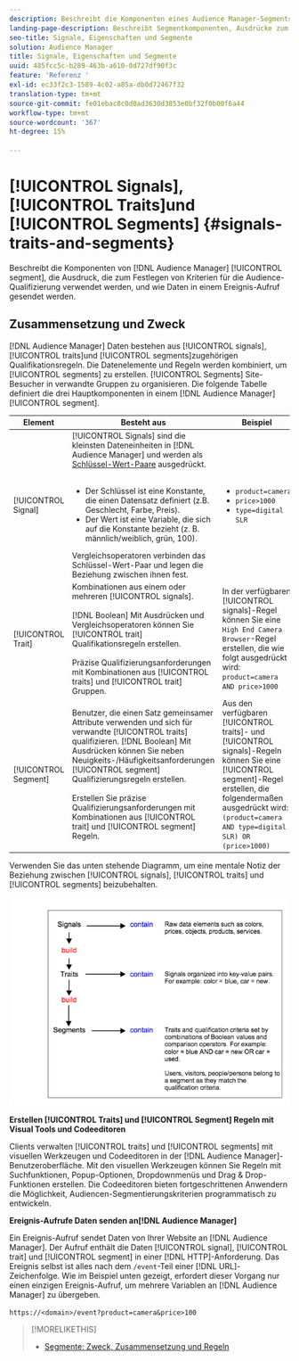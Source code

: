 ```yaml
---
description: Beschreibt die Komponenten eines Audience Manager-Segments, die Ausdrücke, die zur Festlegung von Kriterien für die Zielgruppenqualifizierung verwendet werden, und die Art und Weise, wie Daten bei einem Ereignisaufruf übertragen werden.
landing-page-description: Beschreibt Segmentkomponenten, Ausdrücke zum Festlegen von Qualifizierungskriterien für Zielgruppen und die Art und Weise, wie Daten übertragen werden.
seo-title: Signale, Eigenschaften und Segmente
solution: Audience Manager
title: Signale, Eigenschaften und Segmente
uuid: 485fcc5c-b289-463b-a610-0d727df90f3c
feature: 'Referenz '
exl-id: ec33f2c3-1589-4c02-a85a-db0d72467f32
translation-type: tm+mt
source-git-commit: fe01ebac8c0d0ad3630d3853e0bf32f0b00f6a44
workflow-type: tm+mt
source-wordcount: '367'
ht-degree: 15%

---
```


# [!UICONTROL Signals],  [!UICONTROL Traits]und  [!UICONTROL Segments] {#signals-traits-and-segments}

Beschreibt die Komponenten von [!DNL Audience Manager] [!UICONTROL segment], die Ausdruck, die zum Festlegen von Kriterien für die Audience-Qualifizierung verwendet werden, und wie Daten in einem Ereignis-Aufruf gesendet werden.

## Zusammensetzung und Zweck

[!DNL Audience Manager] Daten bestehen aus  [!UICONTROL signals],  [!UICONTROL traits]und  [!UICONTROL segments]zugehörigen Qualifikationsregeln. Die Datenelemente und Regeln werden kombiniert, um [!UICONTROL segments] zu erstellen. [!UICONTROL Segments] Site-Besucher in verwandte Gruppen zu organisieren. Die folgende Tabelle definiert die drei Hauptkomponenten in einem [!DNL Audience Manager] [!UICONTROL segment].

| Element | Besteht aus | Beispiel |
|---|---|---|
| [!UICONTROL Signal] | [!UICONTROL Signals] sind die kleinsten Dateneinheiten in  [!DNL Audience Manager] und werden als  [Schlüssel-Wert-Paare](../reference/key-value-pairs-explained.md) ausgedrückt.<br><br><ul><li>Der Schlüssel ist eine Konstante, die einen Datensatz definiert (z.B. Geschlecht, Farbe, Preis).</li><li>Der Wert ist eine Variable, die sich auf die Konstante bezieht (z. B. männlich/weiblich, grün, 100).</li></ul>Vergleichsoperatoren verbinden das Schlüssel-Wert-Paar und legen die Beziehung zwischen ihnen fest. | <ul><li>`product=camera`</li><li>`price>1000`</li><li>`type=digital SLR`</li></ul> |
| [!UICONTROL Trait] | Kombinationen aus einem oder mehreren [!UICONTROL signals].<br><br> [!DNL Boolean] Mit Ausdrücken und Vergleichsoperatoren können Sie  [!UICONTROL trait] Qualifikationsregeln erstellen. <br><br>Präzise Qualifizierungsanforderungen mit Kombinationen aus  [!UICONTROL traits] und  [!UICONTROL trait] Gruppen. | In der verfügbaren [!UICONTROL signals]-Regel können Sie eine `High End Camera Browser`-Regel erstellen, die wie folgt ausgedrückt wird: `product=camera AND price>1000` |
| [!UICONTROL Segment] | Benutzer, die einen Satz gemeinsamer Attribute verwenden und sich für verwandte [!UICONTROL traits] qualifizieren. [!DNL Boolean] Mit Ausdrücken können Sie neben Neuigkeits-/Häufigkeitsanforderungen  [!UICONTROL segment] Qualifizierungsregeln erstellen.<br><br> Erstellen Sie präzise Qualifizierungsanforderungen mit Kombinationen aus  [!UICONTROL trait] und  [!UICONTROL segment] Regeln. | Aus den verfügbaren [!UICONTROL traits]- und [!UICONTROL signals]-Regeln können Sie eine [!UICONTROL segment]-Regel erstellen, die folgendermaßen ausgedrückt wird:`(product=camera AND type=digital SLR) OR (price>1000)` |

Verwenden Sie das unten stehende Diagramm, um eine mentale Notiz der Beziehung zwischen [!UICONTROL signals], [!UICONTROL traits] und [!UICONTROL segments] beizubehalten.

![](assets/signals-traits-segments.png)

**Erstellen  [!UICONTROL Traits] und  [!UICONTROL Segment] Regeln mit Visual Tools und Codeeditoren**

Clients verwalten [!UICONTROL traits] und [!UICONTROL segments] mit visuellen Werkzeugen und Codeeditoren in der [!DNL Audience Manager]-Benutzeroberfläche. Mit den visuellen Werkzeugen können Sie Regeln mit Suchfunktionen, Popup-Optionen, Dropdownmenüs und Drag &amp; Drop-Funktionen erstellen. Die Codeeditoren bieten fortgeschrittenen Anwendern die Möglichkeit, Audiencen-Segmentierungskriterien programmatisch zu entwickeln.

**Ereignis-Aufrufe Daten senden an[!DNL Audience Manager]**

Ein Ereignis-Aufruf sendet Daten von Ihrer Website an [!DNL Audience Manager]. Der Aufruf enthält die Daten [!UICONTROL signal], [!UICONTROL trait] und [!UICONTROL segment] in einer [!DNL HTTP]-Anforderung. Das Ereignis selbst ist alles nach dem `/event`-Teil einer [!DNL URL]-Zeichenfolge. Wie im Beispiel unten gezeigt, erfordert dieser Vorgang nur einen einzigen Ereignis-Aufruf, um mehrere Variablen an [!DNL Audience Manager] zu übergeben.

`https://<domain>/event?product=camera&price>100`

>[!MORELIKETHIS]
>
>* [Segmente: Zweck, Zusammensetzung und Regeln](../features/segments/segments-purpose.md)

